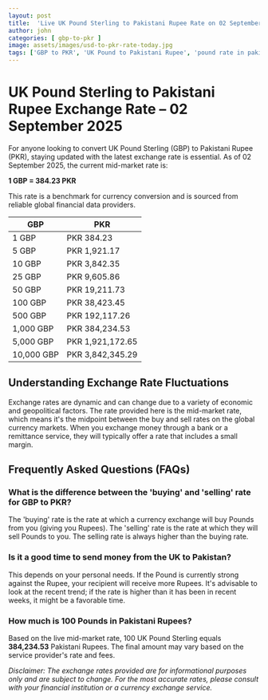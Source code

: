 ```yaml
---
layout: post
title:  'Live UK Pound Sterling to Pakistani Rupee Rate on 02 September 2025'
author: john
categories: [ gbp-to-pkr ]
image: assets/images/usd-to-pkr-rate-today.jpg
tags: ['GBP to PKR', 'UK Pound to Pakistani Rupee', 'pound rate in pakistan', 'great britain pound to pkr', 'uk to pakistan money transfer']
---
```


# UK Pound Sterling to Pakistani Rupee Exchange Rate – 02 September 2025

For anyone looking to convert UK Pound Sterling (GBP) to Pakistani Rupee (PKR), staying updated with the latest exchange rate is essential. As of 02 September 2025, the current mid-market rate is:

**1 GBP = 384.23 PKR**

This rate is a benchmark for currency conversion and is sourced from reliable global financial data providers.

| GBP | PKR |
| --- | --- |
| 1 GBP | PKR 384.23 |
| 5 GBP | PKR 1,921.17 |
| 10 GBP | PKR 3,842.35 |
| 25 GBP | PKR 9,605.86 |
| 50 GBP | PKR 19,211.73 |
| 100 GBP | PKR 38,423.45 |
| 500 GBP | PKR 192,117.26 |
| 1,000 GBP | PKR 384,234.53 |
| 5,000 GBP | PKR 1,921,172.65 |
| 10,000 GBP | PKR 3,842,345.29 |


## Understanding Exchange Rate Fluctuations

Exchange rates are dynamic and can change due to a variety of economic and geopolitical factors. The rate provided here is the mid-market rate, which means it's the midpoint between the buy and sell rates on the global currency markets. When you exchange money through a bank or a remittance service, they will typically offer a rate that includes a small margin.

## Frequently Asked Questions (FAQs)

### What is the difference between the 'buying' and 'selling' rate for GBP to PKR?

The 'buying' rate is the rate at which a currency exchange will buy Pounds from you (giving you Rupees). The 'selling' rate is the rate at which they will sell Pounds to you. The selling rate is always higher than the buying rate.

### Is it a good time to send money from the UK to Pakistan?

This depends on your personal needs. If the Pound is currently strong against the Rupee, your recipient will receive more Rupees. It's advisable to look at the recent trend; if the rate is higher than it has been in recent weeks, it might be a favorable time.

### How much is 100 Pounds in Pakistani Rupees?

Based on the live mid-market rate, 100 UK Pound Sterling equals **384,234.53** Pakistani Rupees. The final amount may vary based on the service provider's rate and fees.



*Disclaimer: The exchange rates provided are for informational purposes only and are subject to change. For the most accurate rates, please consult with your financial institution or a currency exchange service.*
